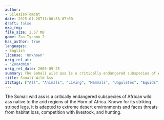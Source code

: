 ```yaml
---
author:
- SilesianTomcat
date: 2025-01-28T11:00:53-07:00
draft: false
exp_req:
file_size: 2.57 MB
game: Zoo Tycoon 2
has_author: true
languages:
- English
license: 'Unknown'
orig_rel_at:
- 'ZooAdmin'
orig_rel_date: 2005-09-25
summary: The Somali wild ass is a critically endangered subspecies of African wild ass native to the arid regions of the Horn of Africa.
title: Somali Wild Ass
zt2tags: ["All", "Animals", "Living", "Mammals", "Ungulates", "Equids", "African", "ZT2" ]
---
```


The Somali wild ass is a critically endangered subspecies of African wild ass native to the arid regions of the Horn of Africa. Known for its striking striped legs, it is adapted to extreme desert environments and faces threats from habitat loss, competition with livestock, and hunting.